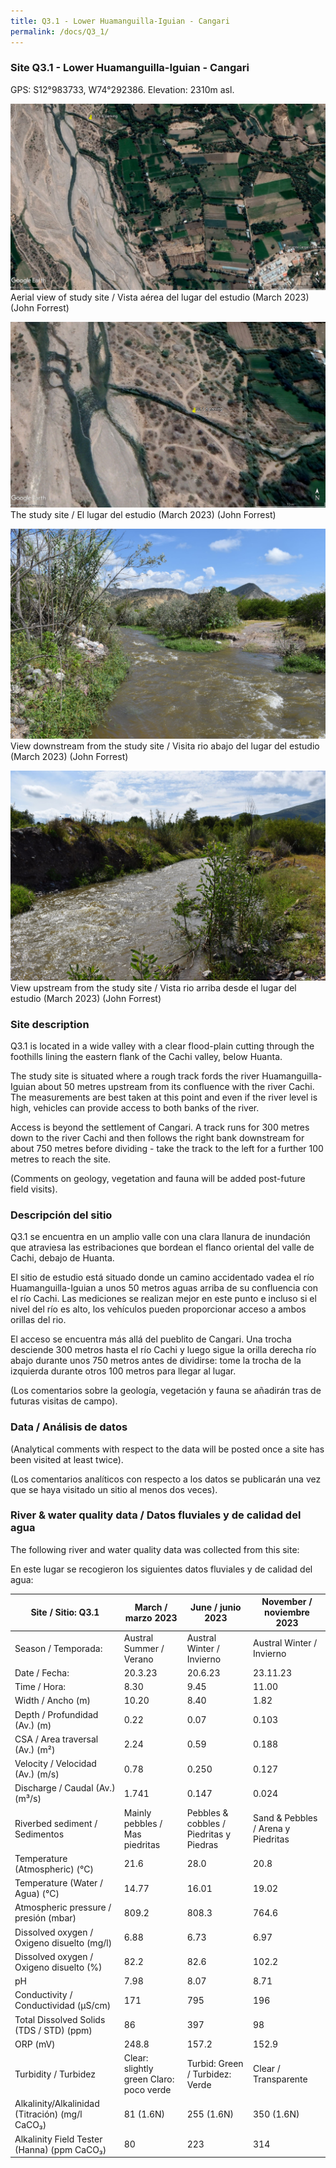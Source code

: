 ```yaml
---
title: Q3.1 - Lower Huamanguilla-Iguian - Cangari
permalink: /docs/Q3_1/
---
```



### Site Q3.1 - Lower Huamanguilla-Iguian - Cangari

GPS: S12°983733, W74°292386. 
Elevation: 2310m asl.


![Q3.1](/assets/sites/Q3.1.jpg)
Aerial view of study site / Vista aérea del lugar del estudio (March 2023) (John Forrest)


![Q3.1site](/assets/sites/Q3.1site.jpg)
The study site / El lugar del estudio (March 2023) (John Forrest)


![Q3.1downstream](/assets/sites/Q3.1downstream.jpg)
View downstream from the study site / Visita rio abajo del lugar del estudio (March 2023) (John Forrest)


![Q3.1upstream](/assets/sites/Q3.1upstream.jpg)
View upstream from the study site / Vista rio arriba desde el lugar del estudio (March 2023) (John Forrest)


### Site description

Q3.1 is located in a wide valley with a clear flood-plain cutting through the foothills lining the eastern flank of the Cachi valley, below Huanta. 

The study site is situated where a rough track fords the river Huamanguilla-Iguian about 50 metres upstream from its confluence with the river Cachi. The measurements are best taken at this point and even if the river level is high, vehicles can provide access to both banks of the river.

Access is beyond the settlement of Cangari. A track runs for 300 metres down to the river Cachi and then follows the right bank downstream for about 750 metres before dividing - take the track to the left for a further 100 metres to reach the site.

(Comments on geology, vegetation and fauna will be added post-future field visits).

### Descripción del sitio

Q3.1 se encuentra en un amplio valle con una clara llanura de inundación que atraviesa las estribaciones que bordean el flanco oriental del valle de Cachi, debajo de Huanta.

El sitio de estudio está situado donde un camino accidentado vadea el río Huamanguilla-Iguian a unos 50 metros aguas arriba de su confluencia con el río Cachi. Las mediciones se realizan mejor en este punto e incluso si el nivel del río es alto, los vehículos pueden proporcionar acceso a ambos orillas del rio.

El acceso se encuentra más allá del pueblito de Cangari. Una trocha desciende 300 metros hasta el río Cachi y luego sigue la orilla derecha río abajo durante unos 750 metros antes de dividirse: tome la trocha de la izquierda durante otros 100 metros para llegar al lugar.

(Los comentarios sobre la geología, vegetación y fauna se añadirán tras de futuras visitas de campo).


### Data  / Análisis de datos

(Analytical comments with respect to the data will be posted once a site has been visited at least twice).

(Los comentarios analíticos con respecto a los datos se publicarán una vez que se haya visitado un sitio al menos dos veces).


### River & water quality data / Datos fluviales y de calidad del agua

The following river and water quality data was collected from this site:

En este lugar se recogieron los siguientes datos fluviales y de calidad del agua:

|     Site / Sitio: Q3.1                                   |     March / marzo 2023                               |     June / junio 2023                          |     November / noviembre 2023             |
|----------------------------------------------------------|------------------------------------------------------|------------------------------------------------|-------------------------------------------|
|     Season / Temporada:                                  |     Austral Summer / Verano                          |     Austral Winter / Invierno                  |     Austral Winter / Invierno             |
|     Date / Fecha:                                        |     20.3.23                                          |     20.6.23                                    |     23.11.23                              |
|     Time / Hora:                                         |     8.30                                             |     9.45                                       |     11.00                                 |
|     Width / Ancho (m)                                    |     10.20                                            |     8.40                                       |     1.82                                  |
|     Depth / Profundidad (Av.) (m)                        |     0.22                                             |     0.07                                       |     0.103                                 |
|     CSA / Area traversal (Av.) (m²)                      |     2.24                                             |     0.59                                       |     0.188                                 |
|     Velocity / Velocidad  (Av.) (m/s)                    |     0.78                                             |     0.250                                      |     0.127                                 |
|     Discharge / Caudal (Av.) (m³/s)                      |     1.741                                            |     0.147                                      |     0.024                                 |
|     Riverbed sediment / Sedimentos                       |     Mainly pebbles / Mas piedritas                   |     Pebbles & cobbles / Piedritas y Piedras    |     Sand & Pebbles / Arena y Piedritas    |
|     Temperature (Atmospheric) (°C)                       |     21.6                                             |     28.0                                       |     20.8                                  |
|     Temperature (Water / Agua) (°C)                      |     14.77                                            |     16.01                                      |     19.02                                 |
|     Atmospheric pressure / presión (mbar)                |     809.2                                            |     808.3                                      |     764.6                                 |
|     Dissolved oxygen /   Oxigeno disuelto (mg/l)         |     6.88                                             |     6.73                                       |     6.97                                  |
|     Dissolved oxygen / Oxigeno disuelto (%)              |     82.2                                             |     82.6                                       |     102.2                                 |
|     pH                                                   |     7.98                                             |     8.07                                       |     8.71                                  |
|     Conductivity / Conductividad (µS/cm)                 |     171                                              |     795                                        |     196                                   |
|     Total Dissolved Solids (TDS / STD)  (ppm)            |     86                                               |     397                                        |     98                                    |
|     ORP (mV)                                             |     248.8                                            |     157.2                                      |     152.9                                 |
|     Turbidity / Turbidez                                 |     Clear: slightly green      Claro: poco verde     |     Turbid: Green / Turbidez: Verde            |     Clear / Transparente                  |
|     Alkalinity/Alkalinidad   (Titración) (mg/l CaCO₃)    |     81 (1.6N)                                        |     255 (1.6N)                                 |     350 (1.6N)                            |
|     Alkalinity Field Tester (Hanna) (ppm CaCO₃)          |     80                                               |     223                                        |     314                                   |

